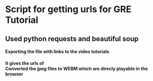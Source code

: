 <h1>Script for getting urls for GRE Tutorial</h1>
<h2>Used python requests and beautiful soup </h2>
<h4>Exporting the file with links to the video tutorials<h4>
 <p>It gives the urls of <br> 
   Converted the jpeg files to WEBM which are direcly playable in the browser </p?
